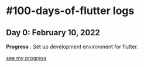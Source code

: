 # #100-days-of-flutter logs

## Day 0: February 10, 2022

**Progress** : Set up development environment for flutter.

[see my progress](https://github.com/saurabhtopthon01/100-days-of-flutter/tree/main/Resources/Project/first_app)
